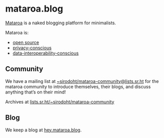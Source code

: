 # mataroa.blog

[Mataroa](https://mataroa.blog/) is a naked blogging platform for minimalists.

Mataroa is:

* [open source](https://github.com/mataroa-blog/mataroa)
* [privacy-conscious](https://mataroa.blog/modus/operandi/)
* [data-interoperability-conscious](https://mataroa.blog/export/)

## Community

We have a mailing list at
[~sirodoht/mataroa-community@lists.sr.ht](mailto:~sirodoht/mataroa-community@lists.sr.ht)
for the mataroa community to introduce themselves, their blogs, and discuss
anything that’s on their mind!

Archives at
[lists.sr.ht/~sirodoht/mataroa-community](https://lists.sr.ht/~sirodoht/mataroa-community)

## Blog

We keep a blog at [hey.mataroa.blog](https://hey.mataroa.blog).
